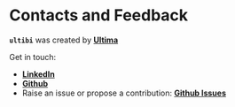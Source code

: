 # Contacts and Feedback

**`ultibi`** was created by **[Ultima](https://ultimabi.uk/#)**

Get in touch:

- **[LinkedIn](https://www.linkedin.com/company/91718551)**
- **[Github](https://github.com/ultima-ib/ultibi-frtb-book)**
- Raise an issue or propose a contribution: **[Github Issues](https://github.com/ultima-ib/ultibi-frtb-book/issues)**
